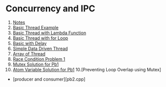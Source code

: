 # Concurrency and IPC
1. [Notes](Notes.md)
2. [Basic Thread Example](exp1.cpp)
2. [Basic Thread with Lambda Function](exp1.cpp)
3. [Basic Thread with for Loop](exp2.cpp)
4. [Basic with Delay](exp3.cpp)
5. [Simple Data Driven Thread](exp4.cpp)
6. [Array of Thread](exp5.cpp)
7. [Race Condition Problem 1](pb1.cpp)
8. [Mutex Solution for Pb1](pb1_soln1.cpp)
9. [Atom Variable Solution for Pb1](pb1_soln2.cpp)
10.[Preventing Loop Overlap using Mutex]


* [producer and consumer][pb2.cpp]